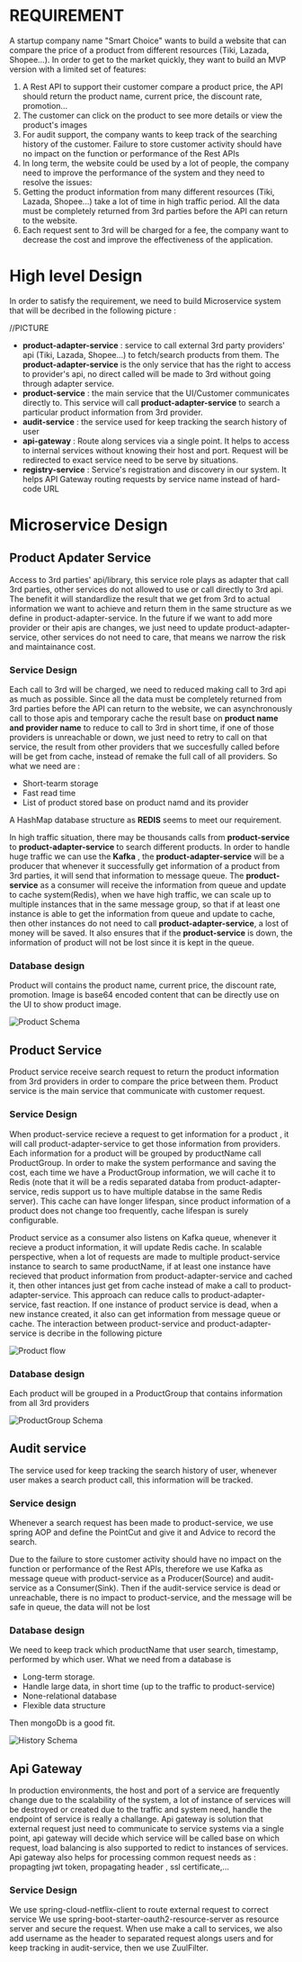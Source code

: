 
# REQUIREMENT
A startup company name "Smart Choice" wants to build a website that can compare the
price of a product from different resources (Tiki, Lazada, Shopee...). In order to get to the
market quickly, they want to build an MVP version with a limited set of features:

1. A Rest API to support their customer compare a product price, the API should
return the product name, current price, the discount rate, promotion...
2. The customer can click on the product to see more details or view the product's
images
3. For audit support, the company wants to keep track of the searching history of
the customer. Failure to store customer activity should have no impact on the
function or performance of the Rest APIs
4. In long term, the website could be used by a lot of people, the company need
to improve the performance of the system and they need to resolve the issues:
5. Getting the product information from many different resources (Tiki, Lazada,
Shopee...) take a lot of time in high traffic period. All the data must be
completely returned from 3rd parties before the API can return to the website.
6. Each request sent to 3rd will be charged for a fee, the company want to
decrease the cost and improve the effectiveness of the application.


# High level Design

In order to satisfy the requirement, we need to build Microservice system that will be decribed in the following picture : 

//PICTURE

- **product-adapter-service** : service to call external 3rd party providers' api (Tiki, Lazada, Shopee...) to fetch/search products from them. The **product-adapter-service** is the only service that has the right to access to provider's api, no direct called will be made to 3rd without going through adapter service.
- **product-service** : the main service that the UI/Customer communicates directly to. This service will call **product-adapter-service** to search a particular product information from 3rd provider.
- **audit-service** : the service used for keep tracking the search history of user
- **api-gateway** : Route along services via a single point. It helps to access to internal services without knowing their host and port. Request will be redirected to exact service need to be serve by situations.
- **registry-service** : Service's registration and discovery in our system. It helps API Gateway routing requests by service name instead of hard-code URL


# Microservice Design

## Product Apdater Service

Access to 3rd parties' api/library, this service role plays as adapter that call 3rd parties, other services do not allowed to use or call directly to 3rd api. The benefit it will standardlize the result that we get from 3rd to actual information we want to achieve and return them in the same structure as we define in product-adapter-service. In the future if we want to add more provider or their apis are changes, we just need to update product-adapter-service, other services do not need to care, that means we narrow the risk and maintainance cost.
### Service Design 

Each call to 3rd will be charged, we need to reduced making call to 3rd api as much as possible. Since all the data must be completely returned from 3rd parties before the API can return to the website, we can asynchronously call to those apis and temporary cache the result base on **product name and provider name** to reduce to call to 3rd in short time, if one of those providers is unreachable or down, we just need to retry to call on that service, the result from other providers that we succesfully called before will be get from cache, instead of remake the full call of all providers. So what we need are :

- Short-tearm storage
- Fast read time
- List of product stored base on product namd and its provider

A HashMap database structure as **REDIS** seems to meet our requirement.

In high traffic situation, there may be thousands calls  from **product-service** to **product-adapter-service** to search different products. In order to handle huge traffic we can use the **Kafka** , the **product-adapter-service** will be a producer that whenever it successfully get information of a product from 3rd parties, it will send that information to message queue. The **product-service** as a consumer will receive the information from queue and update to cache system(Redis), when we have high traffic, we can scale up to multiple instances that in the same message group, so that if at least one instance is able to get the information from queue and update to cache, then other instances do not need to call **product-adapter-service**, a lost of money will be saved. It also ensures that if the **product-service** is down, the information of product will not be lost since it is kept in the queue.

### Database design
Product will contains the product name, current price, the discount rate, promotion. Image is base64 encoded content that can be directly use on the UI to show product image.

![Product Schema](docs/product-adapter-service-db-design.png)


## Product Service

Product service receive search request to return the product information from 3rd providers in order to compare the price between them. Product service is the main service that communicate with customer request.

### Service Design

When product-service recieve a request to get information for a product , it will call product-adapter-service to get those information from providers. Each information for a product will be grouped by productName call ProductGroup. In order to make the system performance and saving the cost, each time we have a ProductGroup information, we will cache it to Redis (note that it will be a redis separated databa from product-adapter-service, redis support us to have multiple databse in the same Redis server). This cache can have longer lifespan, since product information of a product does not change too frequently, cache lifespan is surely configurable.

Product service as a consumer also listens on Kafka queue, whenever it recieve a product information, it will update Redis cache. In scalable perspective, when a lot of requests are made to multiple product-service instance to search to same productName, if at least one instance have recieved that product information from product-adapter-service and cached it, then other intances just get from cache instead of make a call to product-adapter-service. This approach can reduce calls to product-adapter-service, fast reaction. If one instance of product service is dead, when a new instance created, it also can get information from message queue or cache. The interaction between product-service and product-adapter-service is decribe in the following picture

![Product flow](docs/product-flow.png)

### Database design
Each product will be grouped in a ProductGroup that contains information from all 3rd providers

![ProductGroup Schema](docs/ProductGroup.png)

## Audit service
The service used for keep tracking the search history of user, whenever user makes a search product call, this information will be tracked.

### Service design
Whenever a search request has been made to product-service, we use spring AOP and define the PointCut and give it and Advice to record the search. 

Due to the failure to store customer activity should have no impact on the function or performance of the Rest APIs, therefore we use Kafka as message queue with product-service as a Producer(Source) and audit-service as a Consumer(Sink). Then if the audit-service service is dead or unreachable, there is no impact to product-service, and the message will be safe in queue, the data will not be lost

### Database design
We need to keep track which productName that user search, timestamp, performed by which user.
What we need from a database is 
- Long-term storage.
- Handle large data, in short time (up to the traffic to product-service)
- None-relational database
- Flexible data structure
  
Then mongoDb is a good fit.

![History Schema](docs/History.png)


## Api Gateway

In production environments, the host and port of a service are frequently change due to the scalability of the system, a lot of instance of services will be destroyed or created due to the traffic and system need, handle the endpoint of service is really a challange. Api gateway is solution that external request just need to communicate to service systems via a single point, api gateway will decide which service will be called base on which request, load balancing is also supported to redict to instances of services. Api gateway also helps for processing common request needs as : propagting jwt token, propagating header , ssl certificate,...

### Service Design
We use spring-cloud-netflix-client to route external request to correct service
We use spring-boot-starter-oauth2-resource-server as resource server and secure the request.
When use make a call to services, we also add username as the header to separated request alongs users and for keep tracking in audit-service, then we use ZuulFilter.




